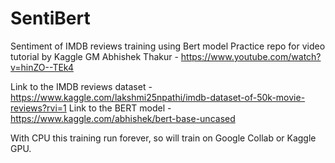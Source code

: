 # SentiBert
Sentiment of IMDB reviews training using Bert model
Practice repo for video tutorial by Kaggle GM Abhishek Thakur - https://www.youtube.com/watch?v=hinZO--TEk4

Link to the IMDB reviews dataset - https://www.kaggle.com/lakshmi25npathi/imdb-dataset-of-50k-movie-reviews?rvi=1
Link to the BERT model - https://www.kaggle.com/abhishek/bert-base-uncased

With CPU this training run forever, so will train on Google Collab or Kaggle GPU.
